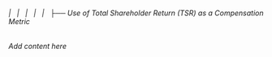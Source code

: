 ###### |   |   |   |   |   ├── Use of Total Shareholder Return (TSR) as a Compensation Metric

*Add content here*